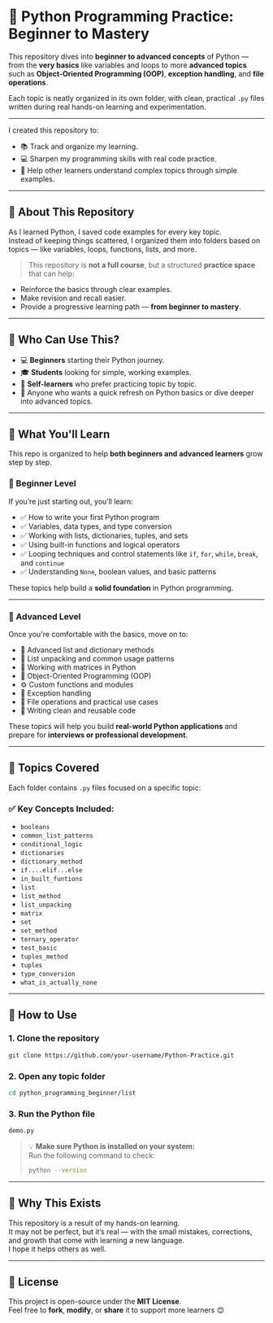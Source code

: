 # 🐍 Python Programming Practice: Beginner to Mastery 

This repository dives into **beginner to advanced concepts** of Python — from the **very basics** like variables and loops to more **advanced topics** such as **Object-Oriented Programming (OOP)**, **exception handling**, and **file operations**.

Each topic is neatly organized in its own folder, with clean, practical `.py` files written during real hands-on learning and experimentation.

---

I created this repository to:
- 📚 Track and organize my learning.
- 💻 Sharpen my programming skills with real code practice.
- 🌱 Help other learners understand complex topics through simple examples.

---

## 📌 About This Repository

As I learned Python, I saved code examples for every key topic.  
Instead of keeping things scattered, I organized them into folders based on topics — like variables, loops, functions, lists, and more.

> This repository is **not a full course**, but a structured **practice space** that can help:
- Reinforce the basics through clear examples.
- Make revision and recall easier.
- Provide a progressive learning path — **from beginner to mastery**.

---

## 👤 Who Can Use This?

- 💻 **Beginners** starting their Python journey.
- 🎓 **Students** looking for simple, working examples.
- 🧠 **Self-learners** who prefer practicing topic by topic.
- 🔁 Anyone who wants a quick refresh on Python basics or dive deeper into advanced topics.

---

## 📘 What You'll Learn

This repo is organized to help **both beginners and advanced learners** grow step by step.

### 🌱 Beginner Level
If you’re just starting out, you’ll learn:
- ✅ How to write your first Python program
- ✅ Variables, data types, and type conversion
- ✅ Working with lists, dictionaries, tuples, and sets
- ✅ Using built-in functions and logical operators
- ✅ Looping techniques and control statements like `if`, `for`, `while`, `break`, and `continue`
- ✅ Understanding `None`, boolean values, and basic patterns

These topics help build a **solid foundation** in Python programming.

---

### 🚀 Advanced Level
Once you're comfortable with the basics, move on to:
- 🧩 Advanced list and dictionary methods
- 🧠 List unpacking and common usage patterns
- 🧱 Working with matrices in Python
- 🧰 Object-Oriented Programming (OOP)
- ⚙️ Custom functions and modules
- 🧨 Exception handling
- 📁 File operations and practical use cases
- 🔄 Writing clean and reusable code

These topics will help you build **real-world Python applications** and prepare for **interviews or professional development**.

---

## 🧠 Topics Covered

Each folder contains `.py` files focused on a specific topic:

### ✅ Key Concepts Included:
- `booleans`
- `common_list_patterns`
- `conditional_logic`
- `dictionaries`
- `dictionary_method`
- `if....elif...else`
- `in_built_funtions`
- `list`
- `list_method`
- `list_unpacking`
- `matrix`
- `set`
- `set_method`
- `ternary_operator`
- `test_basic`
- `tuples_method`
- `tuples`
- `type_conversion`
- `what_is_actually_none`
---

## 🚀 How to Use


### 1. Clone the repository
```bash
git clone https://github.com/your-username/Python-Practice.git
```
### 2. Open any topic folder
```bash
cd python_programming_beginner/list
```

### 3. Run the Python file
```bash
demo.py
```



> 💡 **Make sure Python is installed on your system:**  
> Run the following command to check:  
> ```bash
> python --version
> ```

---

## 📌 Why This Exists

This repository is a result of my hands-on learning.  
It may not be perfect, but it’s real — with the small mistakes, corrections, and growth that come with learning a new language.  
I hope it helps others as well.

---

## 📜 License

This project is open-source under the **MIT License**.  
Feel free to **fork**, **modify**, or **share** it to support more learners 😊


